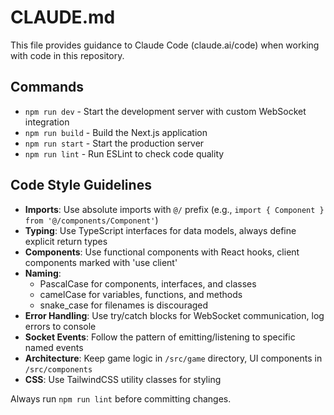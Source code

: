 # CLAUDE.md

This file provides guidance to Claude Code (claude.ai/code) when working with code in this repository.

## Commands
- `npm run dev` - Start the development server with custom WebSocket integration
- `npm run build` - Build the Next.js application
- `npm run start` - Start the production server
- `npm run lint` - Run ESLint to check code quality

## Code Style Guidelines
- **Imports**: Use absolute imports with `@/` prefix (e.g., `import { Component } from '@/components/Component'`)
- **Typing**: Use TypeScript interfaces for data models, always define explicit return types
- **Components**: Use functional components with React hooks, client components marked with 'use client'
- **Naming**:
  - PascalCase for components, interfaces, and classes
  - camelCase for variables, functions, and methods
  - snake_case for filenames is discouraged
- **Error Handling**: Use try/catch blocks for WebSocket communication, log errors to console
- **Socket Events**: Follow the pattern of emitting/listening to specific named events
- **Architecture**: Keep game logic in `/src/game` directory, UI components in `/src/components`
- **CSS**: Use TailwindCSS utility classes for styling

Always run `npm run lint` before committing changes.